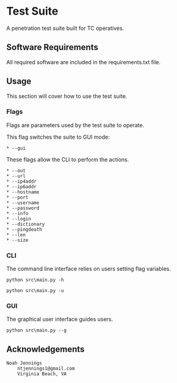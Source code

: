 # Test Suite

A penetration test suite built for TC operatives.

## Software Requirements

All required software are included in the requirements.txt file.

## Usage

This section will cover how to use the test suite.

### Flags

Flags are parameters used by the test suite to operate.

This flag switches the suite to GUI mode:
```
* --gui
```

These flags allow the CLI to perform the actions.
```
* --out
* --url
* --ip4addr
* --ip6addr
* --hostname
* --port
* --username
* --password
* --info
* --login
* --dictionary
* --pingdeath
* --len
* --size
```

### CLI

The command line interface relies on users setting flag variables. 

```
python src\main.py -h
```

```
python src\main.py -u
```

### GUI

The graphical user interface guides users.

```
python src\main.py --g
```

## Acknowledgements
```
Noah Jennings 
    ntjennings1@gmail.com
    Virginia Beach, VA
```